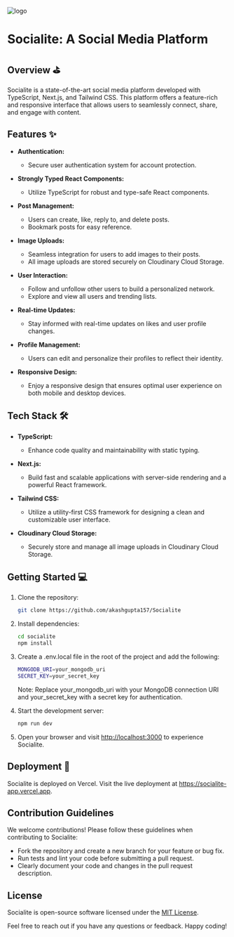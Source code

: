 ![logo](https://github.com/akashgupta157/Socialite/assets/112753311/52128941-4ce6-4d21-b0f9-5ff71aa62d7c)
# Socialite: A Social Media Platform

## Overview ⛳

Socialite is a state-of-the-art social media platform developed with TypeScript, Next.js, and Tailwind CSS. This platform offers a feature-rich and responsive interface that allows users to seamlessly connect, share, and engage with content.

## Features ✨

- **Authentication:**
  - Secure user authentication system for account protection.

- **Strongly Typed React Components:**
  - Utilize TypeScript for robust and type-safe React components.

- **Post Management:**
  - Users can create, like, reply to, and delete posts.
  - Bookmark posts for easy reference.

- **Image Uploads:**
  - Seamless integration for users to add images to their posts.
  - All image uploads are stored securely on Cloudinary Cloud Storage.

- **User Interaction:**
  - Follow and unfollow other users to build a personalized network.
  - Explore and view all users and trending lists.

- **Real-time Updates:**
  - Stay informed with real-time updates on likes and user profile changes.

- **Profile Management:**
  - Users can edit and personalize their profiles to reflect their identity.

- **Responsive Design:**
  - Enjoy a responsive design that ensures optimal user experience on both mobile and desktop devices.

## Tech Stack 🛠

- **TypeScript:**
  - Enhance code quality and maintainability with static typing.

- **Next.js:**
  - Build fast and scalable applications with server-side rendering and a powerful React framework.

- **Tailwind CSS:**
  - Utilize a utility-first CSS framework for designing a clean and customizable user interface.

- **Cloudinary Cloud Storage:**
  - Securely store and manage all image uploads in Cloudinary Cloud Storage.

## Getting Started 💻

1. Clone the repository:
   ```bash
   git clone https://github.com/akashgupta157/Socialite
   ```

2. Install dependencies:
   ```bash
   cd socialite
   npm install
   ```

3. Create a .env.local file in the root of the project and add the following:
    ```bash
    MONGODB_URI=your_mongodb_uri
    SECRET_KEY=your_secret_key
    ```
    Note: Replace your_mongodb_uri with your MongoDB connection URI and your_secret_key with a secret key for authentication.

4. Start the development server:
   ```bash
   npm run dev
   ```
   
5. Open your browser and visit [http://localhost:3000](http://localhost:3000) to experience Socialite.
   
## Deployment 🚀
Socialite is deployed on Vercel. Visit the live deployment at https://socialite-app.vercel.app.

## Contribution Guidelines

We welcome contributions! Please follow these guidelines when contributing to Socialite:

- Fork the repository and create a new branch for your feature or bug fix.
- Run tests and lint your code before submitting a pull request.
- Clearly document your code and changes in the pull request description.

## License

Socialite is open-source software licensed under the [MIT License](LICENSE).

Feel free to reach out if you have any questions or feedback. Happy coding!
